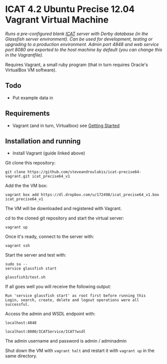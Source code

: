 ICAT 4.2 Ubuntu Precise 12.04 Vagrant Virtual Machine
===============================

_Runs a pre-configured blank [ICAT](https://icatproject.googlecode.com/) server with Derby database (in the Glassfish server environment). Can be used for development, testing or upgrading to a production environment. Admin port 4848 and web service port 8080 are exported to the host machine by default (you can change this in the Vagrantfile)._

Requires Vagrant, a small ruby program (that in turn requires Oracle's VirtualBox VM software).

## Todo
 - Put example data in

## Requirements
 - Vagrant (and in turn, Virtualbox) see [Getting Started](http://docs-v1.vagrantup.com/v1/docs/getting-started/index.html)

## Installation and running

 - Install Vagrant (guide linked above)

Git clone this repository:
    
    git clone https://github.com/steveandroulakis/icat-precise64-vagrant.git icat_precise64_v1

Add the the VM box:

```
vagrant box add https://dl.dropbox.com/u/172498/icat_precise64_v1.box icat_precise64_v1
```

The VM will be downloaded and registered with Vagrant.

cd to the cloned git repository and start the virtual server:

```
vagrant up
```

Once it's ready, connect to the server with:

```
vagrant ssh
```

Start the server and test with:

```
sudo su --
service glassfish start

glassfish3/test.sh
```

If all goes well you will receive the following output:

```
Run 'service glassfish start' as root first before running this
Login, search, create, delete and logout operations were all successful.
```

Access the admin and WSDL endpoint with:

```
localhost:4848

localhost:8080/ICATService/ICAT?wsdl
```

The admin username and password is admin / adminadmin

Shut down the VM with `vagrant halt` and restart it with `vagrant up` in the same directory.
